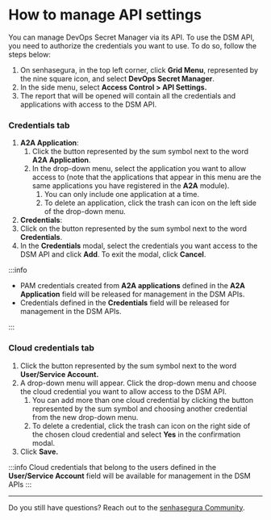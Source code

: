 # How to manage API settings

You can manage DevOps Secret Manager via its API. To use the DSM API, you need to authorize the credentials you want to use. To do so, follow the steps below:

1. On senhasegura, in the top left corner, click **Grid Menu**, represented by the nine square icon, and select **DevOps Secret Manager**.
2. In the side menu, select **Access Control > API Settings.**
3. The report that will be opened will contain all the credentials and applications with access to the DSM API.

### Credentials tab

1. **A2A Application**:
   1. Click the button represented by the sum symbol next to the word **A2A Application**.
   2. In the drop-down menu, select the application you want to allow access to (note that the applications that appear in this menu are the same applications you have registered in the **A2A** module).
      1. You can only include one application at a time.
      2. To delete an application, click the trash can icon on the left side of the drop-down menu.
2. **Credentials**:
3. Click on the button represented by the sum symbol next to the word **Credentials**.
4. In the **Credentials** modal, select the credentials you want access to the DSM API and click **Add**. To exit the modal, click **Cancel**.

:::info
* PAM credentials created from **A2A applications** defined in the **A2A Application** field will be released for management in the DSM APIs.
* Credentials defined in the **Credentials** field will be released for management in the DSM APIs.

:::

### Cloud credentials tab

1. Click the button represented by the sum symbol next to the word **User/Service Account.**
2. A drop-down menu will appear. Click the drop-down menu and choose the cloud credential you want to allow access to the DSM API.
   1. You can add more than one cloud credential by clicking the button represented by the sum symbol and choosing another credential from the new drop-down menu.
   2. To delete a credential, click the trash can icon on the right side of the chosen cloud credential and select **Yes** in the confirmation modal.
3. Click **Save.**

:::info
Cloud credentials that belong to the users defined in the **User/Service Account** field will be available for management in the DSM APIs
:::

---

Do you still have questions? Reach out to the [senhasegura Community](https://community.senhasegura.io/).